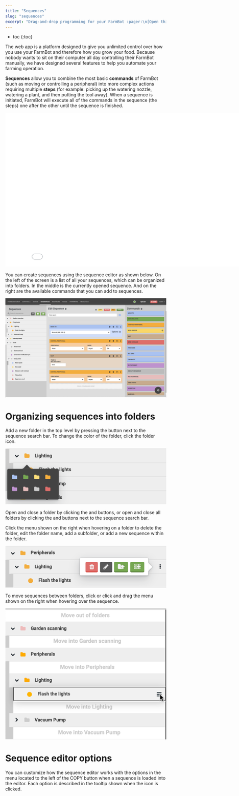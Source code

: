 ```yaml
---
title: "Sequences"
slug: "sequences"
excerpt: "Drag-and-drop programming for your FarmBot :pager:\n[Open this page in the app](https://my.farm.bot/app/sequences)"
---
```


* toc
{:toc}

The web app is a platform designed to give you unlimited control over how you use your FarmBot and therefore how you grow your food. Because nobody wants to sit on their computer all day controlling their FarmBot manually, we have designed several features to help you automate your farming operation.

**Sequences** allow you to combine the most basic **commands** of FarmBot (such as moving or controlling a peripheral) into more complex actions requiring multiple **steps** (for example: picking up the watering nozzle, watering a plant, and then putting the tool away). When a sequence is initiated, FarmBot will execute all of the commands in the sequence (the steps) one after the other until the sequence is finished.

<iframe class="embedly-embed" src="//cdn.embedly.com/widgets/media.html?url=http%3A%2F%2Fwww.youtube.com%2Fwatch%3Fv%3D8tw6Qmu-WdI&src=http%3A%2F%2Fwww.youtube.com%2Fembed%2F8tw6Qmu-WdI&type=text%2Fhtml&key=f2aa6fc3595946d0afc3d76cbbd25dc3&schema=youtube" width="854" height="480" scrolling="no" frameborder="0" allow="autoplay; fullscreen" allowfullscreen="true"></iframe>

You can create sequences using the sequence editor as shown below. On the left of the screen is a list of all your sequences, which can be organized into folders. In the middle is the currently opened sequence. And on the right are the available commands that you can add to sequences.

![Screen Shot 2020-01-01 at 12.36.51 PM.png](Screen_Shot_2020-01-01_at_12.36.51_PM.png)

# Organizing sequences into folders
Add a new folder in the top level by pressing the <span class="fb-button fb-green"><i class="fa fa-folder"></i></span> button next to the sequence search bar. To change the color of the folder, click the folder icon.

![Screen Shot 2020-01-01 at 12.49.47 PM.png](Screen_Shot_2020-01-01_at_12.49.47_PM.png)

Open and close a folder by clicking the <i class="fa fa-chevron-right"></i> and <i class="fa fa-chevron-down"></i> buttons, or open and close all folders by clicking the <span class="fb-button fb-gray"><i class="fa fa-chevron-right"></i></span> and <span class="fb-button fb-gray"><i class="fa fa-chevron-down"></i></span> buttons next to the sequence search bar.

Click the <i class="fa fa-ellipsis-v"></i> menu shown on the right when hovering on a folder to delete the folder, edit the folder name, add a subfolder, or add a new sequence within the folder.

![Screen Shot 2020-01-01 at 12.47.21 PM.png](Screen_Shot_2020-01-01_at_12.47.21_PM.png)

To move sequences between folders, click or click and drag the <i class="fa fa-bars"></i> menu shown on the right when hovering over the sequence.

![Screen Shot 2020-01-01 at 12.52.50 PM.png](Screen_Shot_2020-01-01_at_12.52.50_PM.png)

# Sequence editor options
You can customize how the sequence editor works with the options in the <i class="fa fa-cog"></i> menu located to the left of the <span class="fb-button fb-yellow">COPY</span> button when a sequence is loaded into the editor. Each option is described in the tooltip shown when the <i class="fa fa-question-circle"></i> icon is clicked.
